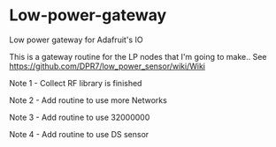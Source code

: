 # Low-power-gateway
Low power gateway for Adafruit's IO

This is a gateway routine for the LP nodes that I'm going to make.. See https://github.com/DPR7/low_power_sensor/wiki/Wiki

Note 1 - Collect RF library is finished

Note 2 - Add routine to use more Networks

Note 3 - Add routine to use 32000000

Note 4 - Add routine to use DS sensor
